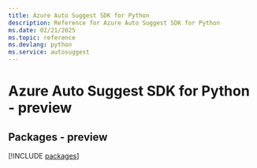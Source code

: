 ```yaml
---
title: Azure Auto Suggest SDK for Python
description: Reference for Azure Auto Suggest SDK for Python
ms.date: 02/21/2025
ms.topic: reference
ms.devlang: python
ms.service: autosuggest
---
```

# Azure Auto Suggest SDK for Python - preview
## Packages - preview
[!INCLUDE [packages](auto-suggest-index.md)]